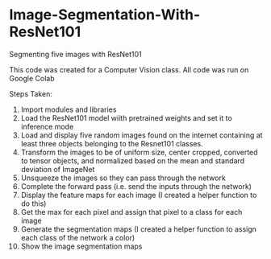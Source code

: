 # Image-Segmentation-With-ResNet101
Segmenting five images with ResNet101

This code was created for a Computer Vision class. All code was run on Google Colab

Steps Taken:
1. Import modules and libraries
2. Load the ResNet101 model wiith pretrained weights and set it to inference mode
3. Load and display five random images found on the internet containing at least three objects belonging 
   to the Resnet101 classes.
4. Transform the images to be of uniform size, center cropped, converted to tensor objects, and normalized
   based on the mean and standard deviation of ImageNet
5. Unsqueeze the images so they can pass through the network
6. Complete the forward pass (i.e. send the inputs through the network)
7. Display the feature maps for each image (I created a helper function to do this)
8. Get the max for each pixel and assign that pixel to a class for each image
9. Generate the segmentation maps (I created a helper function to assign each class of the network a color)
10. Show the image segmentation maps
